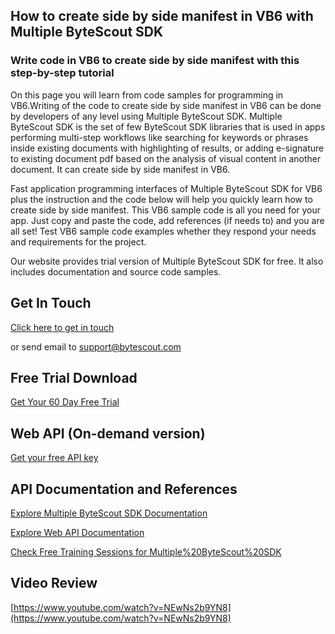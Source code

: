 ## How to create side by side manifest in VB6 with Multiple ByteScout SDK

### Write code in VB6 to create side by side manifest with this step-by-step tutorial

On this page you will learn from code samples for programming in VB6.Writing of the code to create side by side manifest in VB6 can be done by developers of any level using Multiple ByteScout SDK. Multiple ByteScout SDK is the set of few ByteScout SDK libraries that is used in apps performing multi-step workflows like searching for keywords or phrases inside existing documents with highlighting of results, or adding e-signature to existing document pdf based on the analysis of visual content in another document. It can create side by side manifest in VB6.

Fast application programming interfaces of Multiple ByteScout SDK for VB6 plus the instruction and the code below will help you quickly learn how to create side by side manifest. This VB6 sample code is all you need for your app. Just copy and paste the code, add references (if needs to) and you are all set! Test VB6 sample code examples whether they respond your needs and requirements for the project.

Our website provides trial version of Multiple ByteScout SDK for free. It also includes documentation and source code samples.

## Get In Touch

[Click here to get in touch](https://bytescout.zendesk.com/hc/en-us/requests/new?subject=Multiple%20ByteScout%20SDK%20Question)

or send email to [support@bytescout.com](mailto:support@bytescout.com?subject=Multiple%20ByteScout%20SDK%20Question) 

## Free Trial Download

[Get Your 60 Day Free Trial](https://bytescout.com/download/web-installer?utm_source=github-readme)

## Web API (On-demand version)

[Get your free API key](https://pdf.co/documentation/api?utm_source=github-readme)

## API Documentation and References

[Explore Multiple ByteScout SDK Documentation](https://bytescout.com/documentation/index.html?utm_source=github-readme)

[Explore Web API Documentation](https://pdf.co/documentation/api?utm_source=github-readme)

[Check Free Training Sessions for Multiple%20ByteScout%20SDK](https://academy.bytescout.com/)

## Video Review

[https://www.youtube.com/watch?v=NEwNs2b9YN8](https://www.youtube.com/watch?v=NEwNs2b9YN8)